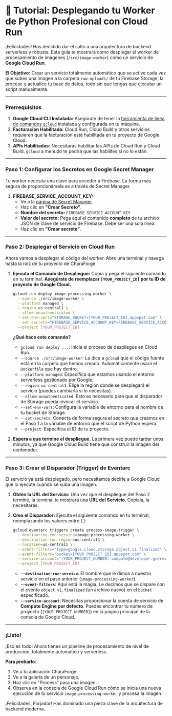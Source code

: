 # 🚀 Tutorial: Desplegando tu Worker de Python Profesional con Cloud Run

¡Felicidades! Has decidido dar el salto a una arquitectura de backend serverless y robusta. Esta guía te mostrará cómo desplegar el worker de procesamiento de imágenes (`/src/image-worker`) como un servicio de **Google Cloud Run**.

**El Objetivo:** Crear un servicio totalmente automático que se active cada vez que subes una imagen a la carpeta `raw-uploads/` de tu Firebase Storage, la procese y actualice tu base de datos, todo sin que tengas que ejecutar un script manualmente.

---

### Prerrequisitos

1.  **Google Cloud CLI Instalada:** Asegúrate de tener la [herramienta de línea de comandos `gcloud`](https://cloud.google.com/sdk/docs/install) instalada y configurada en tu máquina.
2.  **Facturación Habilitada:** Cloud Run, Cloud Build y otros servicios requieren que la facturación esté habilitada en tu proyecto de Google Cloud.
3.  **APIs Habilitadas:** Necesitarás habilitar las APIs de Cloud Run y Cloud Build. `gcloud` a menudo te pedirá que las habilites si no lo están.

---

### Paso 1: Configurar los Secretos en Google Secret Manager

Tu worker necesita una clave para acceder a Firebase. La forma más segura de proporcionársela es a través de Secret Manager.

1.  **FIREBASE_SERVICE_ACCOUNT_KEY:**
    *   Ve a la [página de Secret Manager](https://console.cloud.google.com/security/secret-manager).
    *   Haz clic en **"Crear Secreto"**.
    *   **Nombre del secreto:** `FIREBASE_SERVICE_ACCOUNT_KEY`
    *   **Valor del secreto:** Pega aquí el contenido **completo** de tu archivo JSON de clave de servicio de Firebase. Debe ser una sola línea.
    *   Haz clic en **"Crear secreto"**.

---

### Paso 2: Desplegar el Servicio en Cloud Run

Ahora vamos a desplegar el código del worker. Abre una terminal y navega hasta la raíz de tu proyecto de CharaForge.

1.  **Ejecuta el Comando de Despliegue:**
    Copia y pega el siguiente comando en tu terminal. **Asegúrate de reemplazar `[YOUR_PROJECT_ID]` por tu ID de proyecto de Google Cloud.**

    ```bash
    gcloud run deploy image-processing-worker \
      --source ./src/image-worker \
      --platform managed \
      --region us-central1 \
      --allow-unauthenticated \
      --set-env-vars="STORAGE_BUCKET=[YOUR_PROJECT_ID].appspot.com" \
      --set-secrets="FIREBASE_SERVICE_ACCOUNT_KEY=FIREBASE_SERVICE_ACCOUNT_KEY:latest" \
      --project [YOUR_PROJECT_ID]
    ```

    **¿Qué hace este comando?**
    *   `gcloud run deploy ...`: Inicia el proceso de despliegue en Cloud Run.
    *   `--source ./src/image-worker`: Le dice a `gcloud` que el código fuente está en la carpeta que hemos creado. Automáticamente usará el `Dockerfile` que hay dentro.
    *   `--platform managed`: Especifica que estamos usando el entorno serverless gestionado por Google.
    *   `--region us-central1`: Elige la región donde se desplegará el servicio (puedes cambiarla si lo necesitas).
    *   `--allow-unauthenticated`: Esto es necesario para que el disparador de Storage pueda invocar el servicio.
    *   `--set-env-vars`: Configura la variable de entorno para el nombre de tu bucket de Storage.
    *   `--set-secrets`: Conecta de forma segura el secreto que creamos en el Paso 1 a la variable de entorno que el script de Python espera.
    *   `--project`: Especifica el ID de tu proyecto.

2.  **Espera a que termine el despliegue.** La primera vez puede tardar unos minutos, ya que Google Cloud Build tiene que construir la imagen del contenedor.

---

### Paso 3: Crear el Disparador (Trigger) de Eventarc

El servicio ya está desplegado, pero necesitamos decirle a Google Cloud que lo ejecute cuando se suba una imagen.

1.  **Obtén la URL del Servicio:** Una vez que el despliegue del Paso 2 termine, la terminal te mostrará una **URL del Servicio**. Cópiala, la necesitarás.

2.  **Crea el Disparador:** Ejecuta el siguiente comando en tu terminal, reemplazando los valores entre `[]`:

    ```bash
    gcloud eventarc triggers create process-image-trigger \
      --destination-run-service=image-processing-worker \
      --destination-run-region=us-central1 \
      --location=us-central1 \
      --event-filters="type=google.cloud.storage.object.v1.finalized" \
      --event-filters="bucket=[YOUR_PROJECT_ID].appspot.com" \
      --service-account="[YOUR_PROJECT_NUMBER]-compute@developer.gserviceaccount.com" \
      --project [YOUR_PROJECT_ID]
    ```
    *   **`--destination-run-service`**: El nombre que le dimos a nuestro servicio en el paso anterior (`image-processing-worker`).
    *   **`--event-filters`**: Aquí está la magia. Le decimos que se dispare con el evento `object.v1.finalized` (un archivo nuevo) en el `bucket` especificado.
    *   **`--service-account`**: Necesitas proporcionar la cuenta de servicio de **Compute Engine por defecto**. Puedes encontrar tu número de proyecto (`[YOUR_PROJECT_NUMBER]`) en la página principal de la consola de Google Cloud.

---

### ¡Listo!

¡Eso es todo! Ahora tienes un pipeline de procesamiento de nivel de producción, totalmente automático y serverless.

**Para probarlo:**
1.  Ve a tu aplicación CharaForge.
2.  Ve a la galería de un personaje.
3.  Haz clic en "Process" para una imagen.
4.  Observa en la consola de Google Cloud Run cómo se inicia una nueva ejecución de tu servicio `image-processing-worker` y procesa la imagen.

¡Felicidades, Forjador! Has dominado una pieza clave de la arquitectura de backend moderna.
